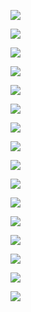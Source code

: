 ![](Assets/1.png)

![](Assets/2.png)

![](Assets/3.png)

![](Assets/4.png)

![](Assets/5.png)

![](Assets/6.png)

![](Assets/7.png)

![](Assets/8.png)

![](Assets/9.png)

![](Assets/10.png)

![](Assets/11.png)

![](Assets/12.png)

![](Assets/13.png)

![](Assets/14.png)

![](Assets/15.png)

![](Assets/16.png)
